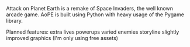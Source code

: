 Attack on Planet Earth is a remake of Space Invaders,
the well known arcade game.
AoPE is built using Python with heavy usage of the Pygame library.

Planned features:
  extra lives
  powerups
  varied enemies
  storyline
  slightly improved graphics (I'm only using free assets)